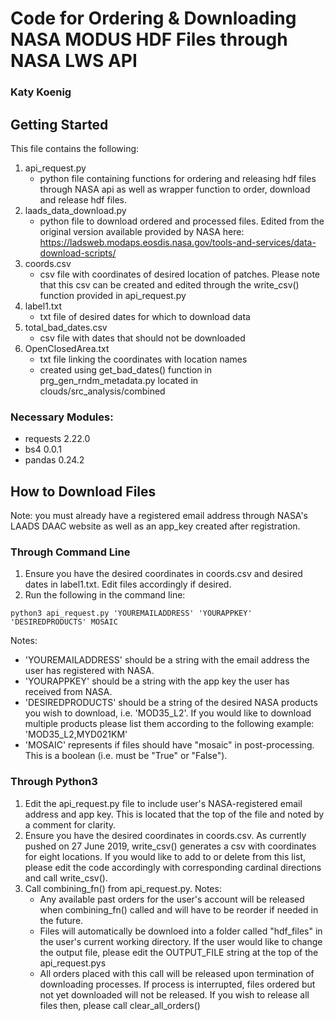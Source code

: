 # Code for Ordering & Downloading NASA MODUS HDF Files through NASA LWS API
### Katy Koenig

## Getting Started

This file contains the following:

1. api_request.py
	* python file containing functions for ordering and releasing hdf files through NASA api as well as wrapper function to order, download and release hdf files.
2. laads_data_download.py
	* python file to download ordered and processed files. Edited from the original version available provided by NASA here: https://ladsweb.modaps.eosdis.nasa.gov/tools-and-services/data-download-scripts/
3. coords.csv
	* csv file with coordinates of desired location of patches. Please note that this csv can be created and edited through the write_csv() function provided in api_request.py
4. label1.txt
	* txt file of desired dates for which to download data
5. total_bad_dates.csv
	* csv file with dates that should not be downloaded
6. OpenClosedArea.txt
	* txt file linking the coordinates with location names
	* created using get_bad_dates() function in prg_gen_rndm_metadata.py located in clouds/src_analysis/combined

### Necessary Modules:

* requests 2.22.0
* bs4 0.0.1
* pandas 0.24.2

## How to Download Files

Note: you must already have a registered email address through NASA's LAADS DAAC website as well as an app_key created after registration.

### Through Command Line

1. Ensure you have the desired coordinates in coords.csv and desired dates in label1.txt. Edit files accordingly if desired.
2. Run the following in the command line:

`python3 api_request.py 'YOUREMAILADDRESS' 'YOURAPPKEY' 'DESIREDPRODUCTS' MOSAIC`

Notes:
 * 'YOUREMAILADDRESS' should be a string with the email address the user has registered with NASA.
 * 'YOURAPPKEY' should be a string with the app key the user has received from NASA.
 * 'DESIREDPRODUCTS' should be a string of the desired NASA products you wish to download, i.e. 'MOD35_L2'. If you would like to download multiple products please list them according to the following example: 'MOD35_L2,MYD021KM'
 * 'MOSAIC' represents if files should have "mosaic" in post-processing. This is a boolean (i.e. must be "True" or "False"). 

### Through Python3
1. Edit the api_request.py file to include user's NASA-registered email address and app key. This is located that the top of the file and noted by a comment for clarity.
2. Ensure you have the desired coordinates in coords.csv. As currently pushed on 27 June 2019, write_csv() generates a csv with coordinates for eight locations. If you would like to add to or delete from this list, please edit the code accordingly with corresponding cardinal directions and call write_csv().
3. Call combining_fn() from api_request.py. Notes:
	* Any available past orders for the user's account will be released when combining_fn() called and will have to be reorder if needed in the future.
	* Files will automatically be downloed into a folder called "hdf_files" in the user's current working directory. If the user would like to change the output file, please edit the OUTPUT_FILE string at the top of the api_request.pys
	* All orders placed with this call will be released upon termination of downloading processes. If process is interrupted, files ordered but not yet downloaded will not be released. If you wish to release all files then, please call clear_all_orders()
